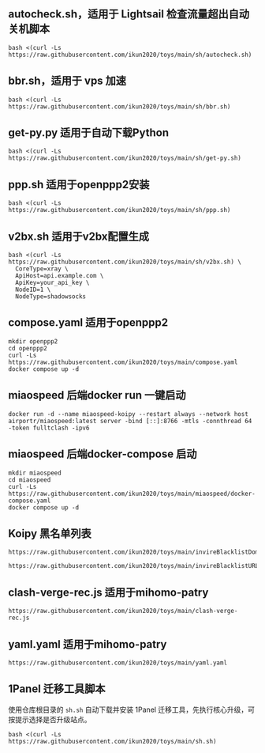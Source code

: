 
## autocheck.sh，适用于 Lightsail 检查流量超出自动关机脚本
```
bash <(curl -Ls https://raw.githubusercontent.com/ikun2020/toys/main/sh/autocheck.sh)
```
## bbr.sh，适用于 vps 加速
```
bash <(curl -Ls https://raw.githubusercontent.com/ikun2020/toys/main/sh/bbr.sh)
```
## get-py.py 适用于自动下载Python
```
bash <(curl -Ls https://raw.githubusercontent.com/ikun2020/toys/main/sh/get-py.sh)
```
## ppp.sh 适用于openppp2安装
```
bash <(curl -Ls https://raw.githubusercontent.com/ikun2020/toys/main/sh/ppp.sh)
```
## v2bx.sh 适用于v2bx配置生成
```
bash <(curl -Ls https://raw.githubusercontent.com/ikun2020/toys/main/sh/v2bx.sh) \
  CoreType=xray \
  ApiHost=api.example.com \
  ApiKey=your_api_key \
  NodeID=1 \
  NodeType=shadowsocks
```
## compose.yaml 适用于openppp2
```
mkdir openppp2
cd openppp2
curl -Ls https://raw.githubusercontent.com/ikun2020/toys/main/compose.yaml
docker compose up -d
```
## miaospeed 后端docker run 一键启动
```
docker run -d --name miaospeed-koipy --restart always --network host airportr/miaospeed:latest server -bind [::]:8766 -mtls -connthread 64 -token fulltclash -ipv6
```
## miaospeed 后端docker-compose 启动
```
mkdir miaospeed
cd miaospeed
curl -Ls https://raw.githubusercontent.com/ikun2020/toys/main/miaospeed/docker-compose.yaml
docker compose up -d
```
## Koipy 黑名单列表
```
https://raw.githubusercontent.com/ikun2020/toys/main/invireBlacklistDomain.txt
```
```
https://raw.githubusercontent.com/ikun2020/toys/main/invireBlacklistURL.txt
```
## clash-verge-rec.js 适用于mihomo-patry
```
https://raw.githubusercontent.com/ikun2020/toys/main/clash-verge-rec.js
```
## yaml.yaml 适用于mihomo-patry
```
https://raw.githubusercontent.com/ikun2020/toys/main/yaml.yaml
```
## 1Panel 迁移工具脚本
使用仓库根目录的 `sh.sh` 自动下载并安装 1Panel 迁移工具，先执行核心升级，可按提示选择是否升级站点。
```
bash <(curl -Ls https://raw.githubusercontent.com/ikun2020/toys/main/sh.sh)
```

